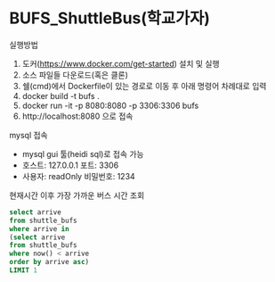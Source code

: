 # BUFS_ShuttleBus(학교가자)


실행방법
1. 도커(https://www.docker.com/get-started) 설치 및 실행
2. 소스 파일들 다운로드(혹은 클론)
3. 쉘(cmd)에서 Dockerfile이 있는 경로로 이동 후 아래 명령어 차례대로 입력
4. docker build -t bufs .
5. docker run -it -p 8080:8080 -p 3306:3306 bufs
6. http://localhost:8080 으로 접속

mysql 접속
- mysql gui 툴(heidi sql)로 접속 가능
- 호스트: 127.0.0.1 포트: 3306
- 사용자: readOnly 비밀번호: 1234

현재시간 이후 가장 가까운 버스 시간 조회

```sql
select arrive   
from shuttle_bufs   
where arrive in   
(select arrive   
from shuttle_bufs   
where now() < arrive   
order by arrive asc)   
LIMIT 1   
```
